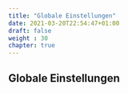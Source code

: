 ```yaml
---
title: "Globale Einstellungen"
date: 2021-03-20T22:54:47+01:00
draft: false
weight : 30
chapter: true
---
```

## Globale Einstellungen

